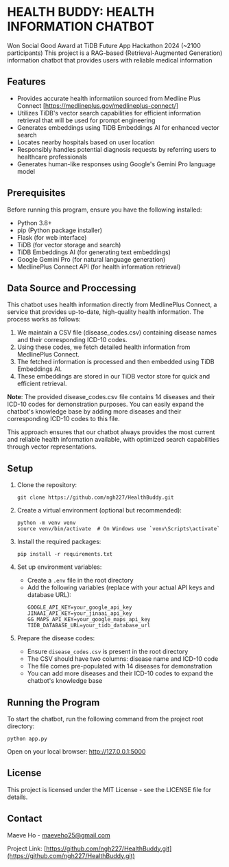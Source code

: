 # HEALTH BUDDY: HEALTH INFORMATION CHATBOT
Won Social Good Award at TiDB Future App Hackathon 2024 (~2100 participants)
This project is a RAG-based (Retrieval-Augmented Generation) information chatbot that provides users with reliable medical information

## Features

- Provides accurate health informatiion sourced from Medline Plus Connect [https://medlineplus.gov/medlineplus-connect/]
- Utilizes TiDB's vector search capabilities for efficient information retrieval that will be used for prompt engineering
- Generates embeddings using TiDB Embeddings AI for enhanced vector search
- Locates nearby hospitals based on user location
- Responsibly handles potential diagnosis requests by referring users to healthcare professionals
- Generates human-like responses using Google's Gemini Pro language model

## Prerequisites

Before running this program, ensure you have the following installed:
- Python 3.8+
- pip (Python package installer)
- Flask (for web interface)
- TiDB (for vector storage and search)
- TiDB Embeddings AI (for generating text embeddings)
- Google Gemini Pro (for natural language generation)
- MedlinePlus Connect API (for health information retrieval)

## Data Source and Proccessing

This chatbot uses health information directly from MedlinePlus Connect, a service that provides up-to-date, high-quality health information. The process works as follows:

1. We maintain a CSV file (disease_codes.csv) containing disease names and their corresponding ICD-10 codes.
2. Using these codes, we fetch detailed health information from MedlinePlus Connect.
3. The fetched information is processed and then embedded using TiDB Embeddings AI.
4. These embeddings are stored in our TiDB vector store for quick and efficient retrieval.

**Note**: The provided disease_codes.csv file contains 14 diseases and their ICD-10 codes for demonstration purposes. You can easily expand the chatbot's knowledge base by adding more diseases and their corresponding ICD-10 codes to this file.

This approach ensures that our chatbot always provides the most current and reliable health information available, with optimized search capabilities through vector representations.

## Setup

1. Clone the repository:
   ```
   git clone https://github.com/ngh227/HealthBuddy.git
   ```

2. Create a virtual environment (optional but recommended):
   ```
   python -m venv venv
   source venv/bin/activate  # On Windows use `venv\Scripts\activate`
   ```

3. Install the required packages:
   ```
   pip install -r requirements.txt
   ```

4. Set up environment variables:
   - Create a `.env` file in the root directory
   - Add the following variables (replace with your actual API keys and database URL):
     ```
     GOOGLE_API_KEY=your_google_api_key
     JINAAI_API_KEY=your_jinaai_api_key
     GG_MAPS_API_KEY=your_google_maps_api_key
     TIDB_DATABASE_URL=your_tidb_database_url
     ```
5. Prepare the disease codes:
   - Ensure `disease_codes.csv` is present in the root directory
   - The CSV should have two columns: disease name and ICD-10 code
   - The file comes pre-populated with 14 diseases for demonstration
   - You can add more diseases and their ICD-10 codes to expand the chatbot's knowledge base


## Running the Program

To start the chatbot, run the following command from the project root directory:

```
python app.py
```

Open on your local browser: http://127.0.0.1:5000

## License

This project is licensed under the MIT License - see the LICENSE file for details.

## Contact

Maeve Ho - maeveho25@gmail.com

Project Link: [https://github.com/ngh227/HealthBuddy.git](https://github.com/ngh227/HealthBuddy.git)
